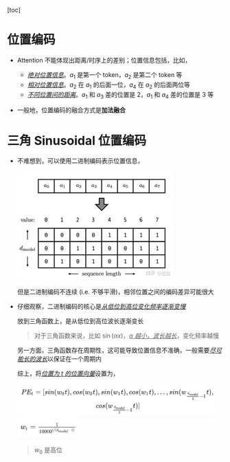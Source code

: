 [toc]

# 位置编码

- Attention 不能体现出距离/时序上的差别；位置信息包括，比如，

  - <u>*绝对位置信息*</u>。$a_1$ 是第一个 token，$a_2$ 是第二个 token 等
  - <u>*相对位置信息*</u>。$a_2$ 在 $a_1$ 的后面一位，$a_4$ 在 $a_2$ 的后面两位等
  - <u>*不同位置间的距离*</u>。$a_1$ 和 $a_3$ 差的位置是 2，$a_1$ 和 $a_4$ 差的位置是 3 等
- 一般地，位置编码的融合方式是**加法融合**





# 三角 Sinusoidal 位置编码

- 不难想到，可以使用二进制编码表示位置信息，

  <img src="assets/v2-60d7a554b442eebe967d8e07eb941039_r.jpg" alt="v2-60d7a554b442eebe967d8e07eb941039_r" style="zoom:50%;" />

  但是二进制编码不连续 (i.e. 不够平滑)，相邻位置之间的编码差异可能很大

- 仔细观察，二进制编码的核心是<u>*从低位到高位变化频率逐渐变慢*</u>

  放到三角函数上，是从低位到高位波长逐渐变长

  > 对于三角函数来说，比如 $\sin(\alpha x)$，<u>*$\alpha$ 越小，波长越长*</u>，变化频率越慢

  另一方面，三角函数存在周期性，这可能导致位置信息不准确，一般需要<u>*尽可能长的波长*</u>以保证在一个周期内

  综上，将<u>*位置为 $t$ 的位置向量*</u>设置为，

  <img src="assets/image-20240913193457858.png" alt="image-20240913193457858" style="zoom: 45%;" />

  <img src="assets/image-20240913193513230.png" alt="image-20240913193513230" style="zoom:45%;" />

  > $w_0$ 是高位

